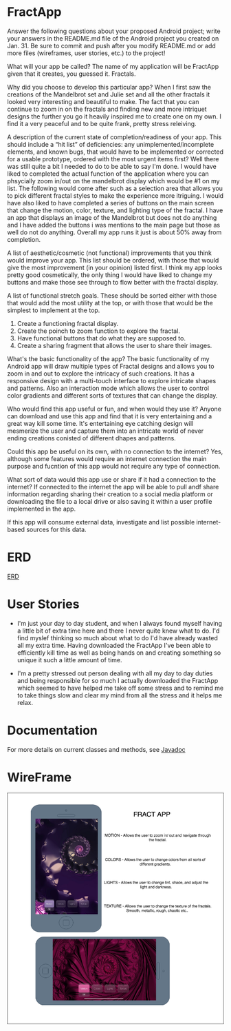 # FractApp

Answer the following questions about your proposed Android project; write your answers in the README.md file
of the Android project you created on Jan. 31. Be sure to commit and push after you modify README.md or add more files
(wireframes, user stories, etc.) to the project!

What will your app be called? 
The name of my application will be FractApp given that it creates, you guessed it. Fractals.

Why did you choose to develop this particular app? When I first saw the creations of the Mandelbrot set and Julie set and all the other fractals it looked very interesting and beautiful to make. The fact that you can continue to zoom in on the fractals and finding new and more intriquet designs the further you go it heavily inspired me to create one on my own. I find it a very peaceful and to be quite frank, pretty stress releiving.

A description of the current state of completion/readiness of your app. This should include a “hit list” of deficiencies: any unimplemented/incomplete elements, and known bugs, that would have to be implemented or corrected for a usable prototype, ordered with the most urgent items first? Well there was still quite a bit I needed to do to be able to say I'm done. I would have liked to completed the actual function of the application where you can phsycially zoom in/out on the mandelbrot display which would be #1 on my list. The following would come after such as a selection area that allows you to pick different fractal styles to make the experience more itriguing. I would have also liked to have completed a series of buttons on the main screen that change the motion, color, texture, and lighting type of the fractal. I have an app that displays an image of the Mandelbrot but does not do anything and I have added the buttons i was mentions to the main page but those as well do not do anything. Overall my app runs it just is about 50% away from completion.

A list of aesthetic/cosmetic (not functional) improvements that you think would improve your app. This list should be ordered, with those that would give the most improvement (in your opinion) listed first. I think my app looks pretty good cosmetically, the only thing I would have liked to change my buttons and make those see through to flow better with the fractal display.

A list of functional stretch goals. These should be sorted either with those that would add the most utility at the top, or with those that would be the simplest to implement at the top. 
1. Create a functioning fractal display.
2. Create the poinch to zoom function to explore the fractal.
3. Have functional buttons that do what they are supposed to.
4. Create a sharing fragment that allows the user to share their images.

What's the basic functionality of the app? The basic functionality of my Android app will draw multiple types of Fractal designs and allows you to zoom in and out to explore the intricacy of such creations. It has a responsive design with a multi-touch interface to explore intricate shapes and patterns. Also an interaction mode which allows the user to control color gradients and different sorts of textures that can change the display. 

Who would find this app useful or fun, and when would they use it? Anyone can download and use this app and find that it is very entertaining and a great way kill some time. It's entertaining eye catching design will mesmerize the user and capture them into an intricate world of never ending creations conisted of different dhapes and patterns.

Could this app be useful on its own, with no connection to the internet? Yes, although some features would require an internet connection the main purpose and fucntion of this app would not require any type of connection.

What sort of data would this app use or share if it had a connection to the internet? If connected to the internet the app will be able to pull andf share information regarding sharing their creation to a social media platform or downloading the file to a local drive or also saving it within a user profile implemented in the app. 

If this app will consume external data, investigate and list possible internet-based sources for this data.

# ERD
[ERD](FactAppERD.pdf)

# User Stories

* I'm just your day to day student, and when I always found myself having a little bit of extra time here and there I never quite knew what to do. I'd find myslef thinking so much about what to do I'd have already wasted all my extra time. Having downloaded the FractApp I've been able to efficiently kill time as well as being hands on and creating something so unique it such a little amount of time. 

* I'm a pretty stressed out person dealing with all my day to day duties and being responsible for so much I actually downloaded the FractApp which seemed to have helped me take off some stress and to remind me to take things slow and clear my mind from all the stress and it helps me relax.

# Documentation
For more details on current classes and methods, see [Javadoc](docs/api/)

# WireFrame
![WireFrame](WireFrame.png)

